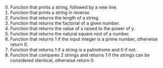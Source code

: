 0. Function that prints a string, followed by a new line.
1. Function that prints a string in reverse.
2. Function that returns the length of a string.
3. Function that returns the factorial of a given number.
4. Function that returns the value of x raised to the power of y.
5. Function that returns the natural square root of a number.
6. Function that returns 1 if the input integer is a prime number, otherwise return 0.
7. Function that returns 1 if a string is a palindrome and 0 if not.
8. Function that compares 2 strings and returns 1 if the strings can be considered identical, otherwise return 0.
